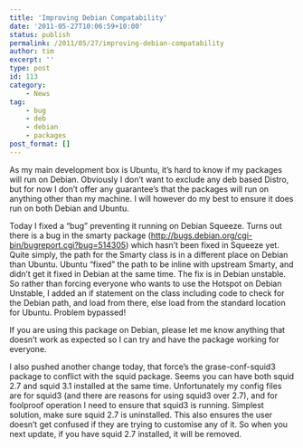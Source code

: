 ```yaml
---
title: 'Improving Debian Compatability'
date: '2011-05-27T10:06:59+10:00'
status: publish
permalink: /2011/05/27/improving-debian-compatability
author: tim
excerpt: ''
type: post
id: 113
category:
    - News
tag:
    - bug
    - deb
    - debian
    - packages
post_format: []
---
```

As my main development box is Ubuntu, it’s hard to know if my packages will run on Debian. Obviously I don’t want to exclude any deb based Distro, but for now I don’t offer any guarantee’s that the packages will run on anything other than my machine. I will however do my best to ensure it does run on both Debian and Ubuntu.

Today I fixed a “bug” preventing it running on Debian Squeeze. Turns out there is a bug in the smarty package (<http://bugs.debian.org/cgi-bin/bugreport.cgi?bug=514305>) which hasn’t been fixed in Squeeze yet. Quite simply, the path for the Smarty class is in a different place on Debian than Ubuntu. Ubuntu “fixed” the path to be inline with upstream Smarty, and didn’t get it fixed in Debian at the same time. The fix is in Debian unstable. So rather than forcing everyone who wants to use the Hotspot on Debian Unstable, I added an if statement on the class including code to check for the Debian path, and load from there, else load from the standard location for Ubuntu. Problem bypassed!

If you are using this package on Debian, please let me know anything that doesn’t work as expected so I can try and have the package working for everyone.

I also pushed another change today, that force’s the grase-conf-squid3 package to conflict with the squid package. Seems you can have both squid 2.7 and squid 3.1 installed at the same time. Unfortunately my config files are for squid3 (and there are reasons for using squid3 over 2.7), and for foolproof operation I need to ensure that squid3 is running. Simplest solution, make sure squid 2.7 is uninstalled. This also ensures the user doesn’t get confused if they are trying to customise any of it. So when you next update, if you have squid 2.7 installed, it will be removed.